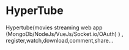 # HyperTube
Hypertube(movies streaming web app (MongoDb/NodeJs/VueJs/Socket.io/OAuth) )  , register,watch,download,comment,share...
